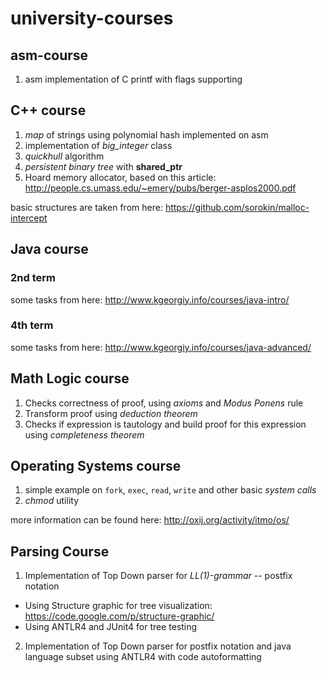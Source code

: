 university-courses
==================

asm-course
----------

1. asm implementation of C printf with flags supporting

C++ course
----------
1. *map* of strings using polynomial hash implemented on asm
2. implementation of *big_integer* class
3. *quickhull* algorithm
4. *persistent binary tree* with **shared_ptr** 
5. Hoard memory allocator, based on this article: http://people.cs.umass.edu/~emery/pubs/berger-asplos2000.pdf

basic structures are taken from here: https://github.com/sorokin/malloc-intercept

Java course
-----------
### 2nd term
some tasks from here: http://www.kgeorgiy.info/courses/java-intro/
### 4th term
some tasks from here: http://www.kgeorgiy.info/courses/java-advanced/

Math Logic course
-----------------
1. Checks correctness of proof, using *axioms* and *Modus Ponens* rule
2. Transform proof using *deduction theorem*
3. Checks if expression is tautology and build proof for this expression using *completeness theorem*

Operating Systems course
------------------------
1. simple example on `fork`, `exec`, `read`, `write` and other basic *system calls*
2. *chmod* utility

more information can be found here: http://oxij.org/activity/itmo/os/

Parsing Course
--------------
1. Implementation of Top Down parser for *LL(1)-grammar* -- postfix notation
  * Using Structure graphic for tree visualization: https://code.google.com/p/structure-graphic/ 
  * Using ANTLR4 and JUnit4 for tree testing
2. Implementation of Top Down parser for postfix notation and java language subset using ANTLR4 with code autoformatting 
